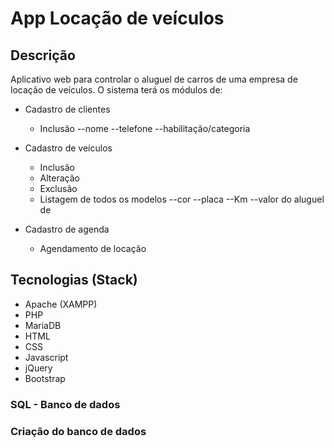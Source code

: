 # App Locação de veículos
## Descrição
Aplicativo web para controlar o aluguel de carros de uma empresa de locação de veículos. 
O sistema terá os módulos de:
- Cadastro de clientes
    - Inclusão
    --nome
    --telefone
    --habilitação/categoria
    
- Cadastro de veículos
    - Inclusão
    - Alteração
    - Exclusão
    - Listagem de todos os modelos
    --cor
    --placa
    --Km
    --valor do aluguel de
    
- Cadastro de agenda
    - Agendamento de locação
    
## Tecnologias (Stack)
- Apache (XAMPP)
- PHP
- MariaDB
- HTML
- CSS
- Javascript
- jQuery
- Bootstrap
### SQL -  Banco de dados
### Criação do banco de dados